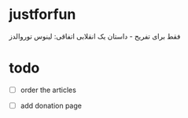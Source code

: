    justforfun
==========

فقط برای تفریح - داستان یک انقلابی اتفاقی: لینوس توروالدز



# todo

- [ ] order the articles
- [ ] add donation page

